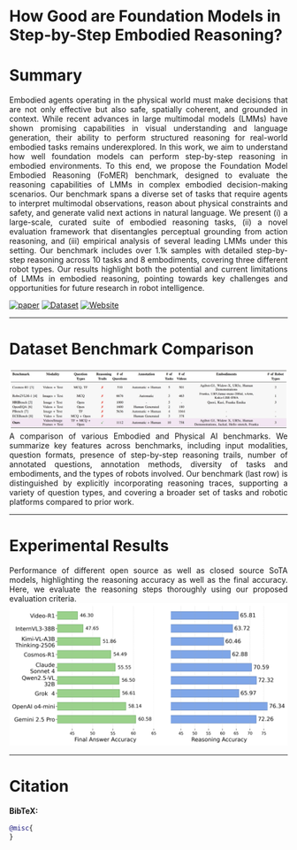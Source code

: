 # How Good are Foundation Models in Step-by-Step Embodied Reasoning?



# Summary
<span style="display: block; word-wrap: break-word; white-space: normal;" align="justify">
Embodied agents operating in the physical world must make decisions that are not only effective but also safe, spatially coherent, and grounded in context. While recent advances in large multimodal models (LMMs) have shown promising capabilities in visual understanding and language generation, their ability to perform structured reasoning for real-world embodied tasks remains underexplored. In this work, we aim to understand how well foundation models can perform step-by-step reasoning in embodied environments. To this end, we propose the Foundation Model Embodied Reasoning (FoMER) benchmark, designed to evaluate the reasoning capabilities of LMMs in complex embodied decision-making scenarios. Our benchmark spans a diverse set of tasks that require agents to interpret multimodal observations, reason about physical constraints and safety, and generate valid next actions in natural language. We present (i) a large-scale, curated suite of embodied reasoning tasks, (ii) a novel evaluation framework that disentangles perceptual grounding from action reasoning, and (iii) empirical analysis of several leading LMMs under this setting. Our benchmark includes over 1.1k samples with detailed step-by-step reasoning across 10 tasks and 8 embodiments, covering three different robot types. Our results highlight both the potential and current limitations of LMMs in embodied reasoning, pointing towards key challenges and opportunities for future research in robot intelligence.
</span>


<!-- [Arxiv Link](),   [Project Page](https://mbzuai-oryx.github.io/FoMER-Bench/),   [GitHub Page](https://github.com/mbzuai-oryx/FoMER-Bench/) -->
[![paper](https://img.shields.io/badge/arXiv-Paper-<COLOR>.svg)]()
[![Dataset](https://img.shields.io/badge/Dataset-Access-<COLOR>)](https://huggingface.co/datasets/Dinura/FoMER)
[![Website](https://img.shields.io/badge/Project-Website-87CEEB)](https://mbzuai-oryx.github.io/FoMER-Bench/)

---
# Dataset Benchmark Comparison
<img src="images/Table1_Benchmark_Comparison.jpeg" alt="Dataset Comparison"/>

<span style="display: block; word-wrap: break-word; white-space: normal;" align="justify">
  A comparison of various Embodied and Physical AI benchmarks. We summarize key features across benchmarks, including input modalities, question formats, presence of step-by-step reasoning trails, number of annotated questions, annotation methods, diversity of tasks and embodiments, and the types of robots involved. Our benchmark (last row) is distinguished by explicitly incorporating reasoning traces, supporting a variety of question types, and covering a broader set of tasks and robotic platforms compared to prior work.
</span>

---
# Experimental Results
<span style="display: block; word-wrap: break-word; white-space: normal;" align="justify">
Performance of different open source as well as closed source SoTA models, highlighting the reasoning accuracy as well as the final accuracy. Here, we evaluate the reasoning steps thoroughly using our proposed evaluation criteria.
</span>

<img src="images/fig7_Embodied Results.png" alt="Results."/>

---
# Citation
**BibTeX:**

```bibtex
@misc{
}
```
